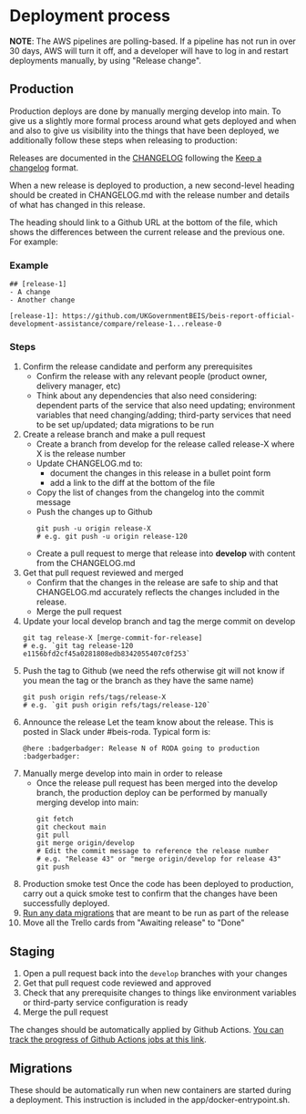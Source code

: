 # Deployment process
**NOTE**: The AWS pipelines are polling-based. If a pipeline has not run in over
30 days, AWS will turn it off, and a developer will have to log in and restart
deployments manually, by using "Release change".

## Production

Production deploys are done by manually merging develop into main. To give us a slightly more formal process around what gets deployed and when and also to give us visibility into the things that have been deployed, we additionally follow these steps when releasing to production:

Releases are documented in the [CHANGELOG](../CHANGELOG.md) following the [Keep a changelog](https://keepachangelog.com/en/1.0.0/) format.

When a new release is deployed to production, a new second-level heading should be created in CHANGELOG.md with the release number and details of what has changed in this release.

The heading should link to a Github URL at the bottom of the file, which shows the differences between the current release and the previous one. For example:

### Example

```
## [release-1]
- A change
- Another change

[release-1]: https://github.com/UKGovernmentBEIS/beis-report-official-development-assistance/compare/release-1...release-0
```

### Steps

1. Confirm the release candidate and perform any prerequisites
   - Confirm the release with any relevant people (product owner, delivery manager, etc)
   - Think about any dependencies that also need considering: dependent parts of the service that also need updating; environment variables that need changing/adding; third-party services that need to be set up/updated; data migrations to be run
1. Create a release branch and make a pull request
   - Create a branch from develop for the release called release-X where X is the release number
   - Update CHANGELOG.md to:
     - document the changes in this release in a bullet point form
     - add a link to the diff at the bottom of the file
   - Copy the list of changes from the changelog into the commit message
   - Push the changes up to Github
     ```
     git push -u origin release-X
     # e.g. git push -u origin release-120
     ````
   - Create a pull request to merge that release into **develop** with content from the CHANGELOG.md
1. Get that pull request reviewed and merged
   - Confirm that the changes in the release are safe to ship and that CHANGELOG.md accurately reflects the changes included in the release.
   - Merge the pull request
1. Update your local develop branch and tag the merge commit on develop
   ```
   git tag release-X [merge-commit-for-release]
   # e.g. `git tag release-120 e1156bfd2cf45a0281808edb8342055407c0f253`
   ```
1. Push the tag to Github (we need the refs otherwise git will not know
   if you mean the tag or the branch as they have the same name)   
   ```
   git push origin refs/tags/release-X
   # e.g. `git push origin refs/tags/release-120`
   ```
1. Announce the release
   Let the team know about the release. This is posted in Slack under #beis-roda. Typical form is:
   ```
   @here :badgerbadger: Release N of RODA going to production :badgerbadger:
   ```
1. Manually merge develop into main in order to release
   - Once the release pull request has been merged into the develop branch, the production deploy can be performed by manually merging develop into main:
     ```
     git fetch
     git checkout main
     git pull
     git merge origin/develop
     # Edit the commit message to reference the release number
     # e.g. "Release 43" or "merge origin/develop for release 43"
     git push
     ```
1. Production smoke test
   Once the code has been deployed to production, carry out a quick smoke test to confirm that the changes have been successfully deployed.
1. [Run any data migrations](https://github.com/UKGovernmentBEIS/beis-report-official-development-assistance#data--one-off-tasks) that are meant to be run as part of the release
1. Move all the Trello cards from "Awaiting release" to "Done"

## Staging

1. Open a pull request back into the `develop` branches with your changes
1. Get that pull request code reviewed and approved
1. Check that any prerequisite changes to things like environment variables or third-party service configuration is ready
1. Merge the pull request

The changes should be automatically applied by Github Actions. [You can track the progress of Github Actions jobs at this link](https://github.com/UKGovernmentBEIS/beis-report-official-development-assistance/actions?query=workflow%3ADeploy).

## Migrations

These should be automatically run when new containers are started during a deployment. This instruction is included in the app/docker-entrypoint.sh.
